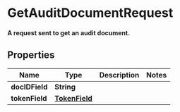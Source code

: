 

# GetAuditDocumentRequest

#### A request sent to get an audit document.

## Properties

Name | Type | Description | Notes
------------ | ------------- | ------------- | -------------
**docIDField** | **String** |  | 
**tokenField** | [**TokenField**](TokenField.md) |  | 



